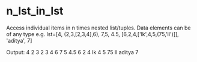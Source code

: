 # n_lst_in_lst
Access individual items in n times nested list/tuples. Data elements can be of any type
e.g.
lst=[4, (2,3,[2,3,4],6), 7,5, 4.5, [6,2,4,['lk',4,5,(75,'ll')]], 'aditya', 7]

Output:
4
2
3
2
3
4
6
7
5
4.5
6
2
4
lk
4
5
75
ll
aditya
7
